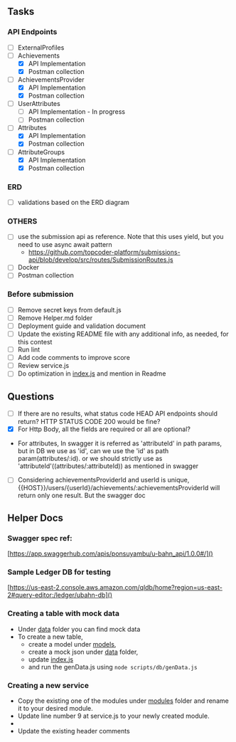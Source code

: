 ## Tasks
### API Endpoints
- [ ] ExternalProfiles
- [ ] Achievements
    - [X] API Implementation
    - [X] Postman collection
- [ ] AchievementsProvider
    - [X] API Implementation
    - [X] Postman collection
- [ ] UserAttributes
    - [ ] API Implementation - In progress
    - [ ] Postman collection
- [ ] Attributes
    - [X] API Implementation
    - [X] Postman collection
- [ ] AttributeGroups
    - [X] API Implementation
    - [X] Postman collection

### ERD
- [ ] validations based on the ERD diagram

### OTHERS
- [ ] use the submission api as reference. Note that this uses yield, 
but you need to use async await pattern
    - https://github.com/topcoder-platform/submissions-api/blob/develop/src/routes/SubmissionRoutes.js
- [ ] Docker
- [ ] Postman collection

### Before submission
- [ ] Remove secret keys from default.js
- [ ] Remove Helper.md folder
- [ ] Deployment guide and validation document
- [ ] Update the existing README file with any additional info, as needed, for this contest
- [ ] Run lint
- [ ] Add code comments to improve score
- [ ] Review service.js
- [ ] Do optimization in [index.js](src/models/index.js) and mention in Readme

## Questions
- [ ] If there are no results, what status code HEAD API endpoints should return? 
HTTP STATUS CODE 200 would be fine?
- [X] For Http Body, all the fields are required or all are optional?
- For attributes, In swagger it is referred as 'attributeId' in path params, but in DB we use
as 'id', can we use the 'id' as path param(attributes/:id). or we should strictly use as 'attributeId'((attributes/:attributeId))
as mentioned in swagger
- [ ] Considering achievementsProviderId and userId is unique, 
{{HOST}}/users/{userId}/achievements/:achievementsProviderId will return only one result. But the swagger doc

## Helper Docs

### Swagger spec ref:
[https://app.swaggerhub.com/apis/ponsuyambu/u-bahn_api/1.0.0#/]()

### Sample Ledger DB for testing
[https://us-east-2.console.aws.amazon.com/qldb/home?region=us-east-2#query-editor:/ledger/ubahn-db]()

### Creating a table with mock data
* Under [data](scripts/db/data) folder you can find mock data
* To create a new table, 
    - create a model under [models](src/models), 
    - create a mock json under [data](scripts/db/data) folder, 
    - update [index.js](src/models/index.js) 
    - and run the genData.js using ```node scripts/db/genData.js```
### Creating a new service
- Copy the existing one of the modules under [modules](src/modules) folder
 and rename it to your desired module.
- Update line number 9 at service.js to your newly created module.
- 
- Update the existing header comments


